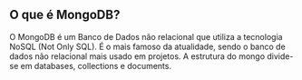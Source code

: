 ## O que é MongoDB?
O MongoDB é um Banco de Dados não relacional que utiliza a tecnologia NoSQL (Not Only SQL).
É o mais famoso da atualidade, sendo o banco de dados não relacional mais usado em projetos.
A estrutura do mongo divide-se em databases, collections e documents.
